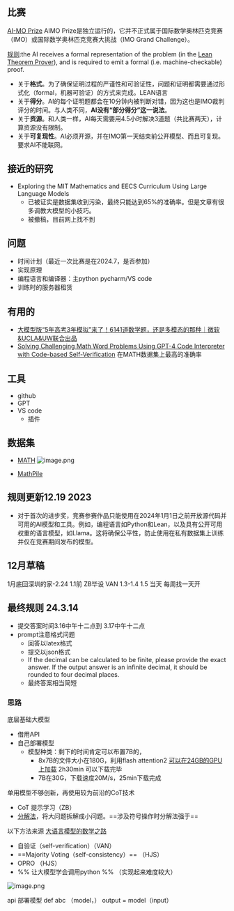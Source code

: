 
## 比赛 

[AI-MO Prize](https://aimoprize.com/)
AIMO Prize是独立运行的，它并不正式属于国际数学奥林匹克竞赛（IMO）或国际数学奥林匹克竞赛大挑战（IMO Grand Challenge）。

[规则](https://imo-grand-challenge.github.io/):the AI receives a formal representation of the problem (in the [Lean Theorem Prover](https://leanprover.github.io/)), and is required to emit a formal (i.e. machine-checkable) proof.
+ 关于**格式**。为了确保证明过程的严谨性和可验证性，问题和证明都需要通过形式化（formal，机器可验证）的方式来完成。LEAN语言
+ 关于**得分**。AI的每个证明题都会在10分钟内被判断对错，因为这也是IMO裁判评分的时间。与人类不同，**AI没有“部分得分”这一说法**。
+ 关于**资源**。和人类一样，AI每天需要用4.5小时解决3道题（共比赛两天），计算资源没有限制。
+ 关于**可复现性**。AI必须开源，并在IMO第一天结束前公开模型、而且可复现。要求AI不能联网。
## 接近的研究
+ Exploring the MIT Mathematics and EECS Curriculum Using Large Language Models 
	+ 已被证实是数据集收到污染，最终只能达到65%的准确率。但是文章有很多调教大模型的小技巧。
	+ 被撤稿，目前网上找不到

## 问题
+ 时间计划（最近一次比赛是在2024.7，是否参加）
+ 实现原理
+ 编程语言和编译器：主python  pycharm/VS code
+ 训练时的服务器租赁

## 有用的
+ [大模型版“5年高考3年模拟”来了！6141道数学题，还是多模态的那种｜微软&UCLA&UW联合出品](https://mp.weixin.qq.com/s/kEhvOGGuxQNz-yMmGGiOzg)
+ [Solving Challenging Math Word Problems Using GPT-4 Code Interpreter with Code-based Self-Verification](https://arxiv.org/pdf/2308.07921.pdf) 在MATH数据集上最高的准确率 

## 工具
+ github 
+ GPT 
+ VS code  
	+ 插件


## 数据集
+ [MATH](https://paperswithcode.com/dataset/math) 
![image.png](https://cdn.jsdelivr.net/gh/Thomas333333/MyPostImage/Images/20231226144418.png)

+ [MathPile](https://github.com/GAIR-NLP/MathPile)
## 规则更新12.19 2023
+ 对于首次的进步奖，竞赛参赛作品只能使用在2024年1月1日之前开放源代码并可用的AI模型和工具。例如，编程语言如Python和Lean，以及具有公开可用权重的语言模型，如Llama。这将确保公平性，防止使用在私有数据集上训练并仅在竞赛期间发布的模型。

## 12月草稿
1月底回深圳的家-2.24   1.1前
ZB毕设 
VAN 1.3-1.4  1.5 当天  每周找一天开

## 最终规则 24.3.14

+ 提交答案时间3.16中午十二点到 3.17中午十二点
+ prompt注意格式问题
	+ 回答以latex格式
	+ 提交以json格式
	+  If the decimal can be calculated to be finite, please provide the exact answer. If the output answer is an infinite decimal, it should be rounded to four decimal places.
	+ 最终答案相当简短

### 思路
底层基础大模型
+ 借用API 
+ 自己部署模型
	+ 模型种类：剩下的时间肯定可以布置7B的，
		+ 8x7B的文件大小在180G，利用flash attention2 [可以在24GB的GPU上加载](https://www.jiqizhixin.com/articles/2024-01-02-10)  2h30min 可以下载完毕
		+ 7B在30G，下载速度20M/s，25min下载完成

单用模型不够创新，再使用较为前沿的CoT技术
+ CoT  提示学习（ZB）
+ [分解法](https://mp.weixin.qq.com/s/HUW8MX2GhsdE3qFBvb1-Hg)，将大问题拆解成小问题。==涉及符号操作时分解法强于==

以下方法来源 [大语言模型的数学之路](https://mp.weixin.qq.com/s/BXQVY7rjlwjAkSxWg_dtcQ )
+ 自验证（self-verification）（VAN）
+ ==Majority Voting（self-consistency）== （HJS）
+ OPRO （HJS）
+ %% 让大模型学会调用python %%  （实现起来难度较大）

![image.png](https://cdn.jsdelivr.net/gh/Thomas333333/MyPostImage/Images/20240315184802.png)

api 部署模型
def  abc （model，）
	output = model（input）



